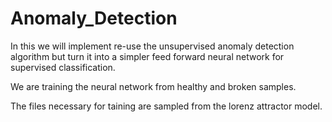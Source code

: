 # Anomaly_Detection

In this we will implement re-use the unsupervised anomaly detection algorithm but turn it into a simpler feed forward neural network for supervised classification.

We are training the neural network from healthy and broken samples.

The files necessary for taining are sampled from the lorenz attractor model.
